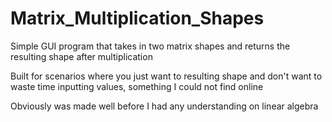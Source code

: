 # Matrix_Multiplication_Shapes
Simple GUI program that takes in two matrix shapes and returns the resulting shape after multiplication

Built for scenarios where you just want to resulting shape and don't want to waste time inputting values, something I could not find online

Obviously was made well before I had any understanding on linear algebra
